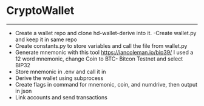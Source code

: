 # CryptoWallet
---
- Create a wallet repo and clone hd-wallet-derive into it.
-Create wallet.py and keep it in same repo
- Create constants.py to store variables and call the file from wallet.py
- Generate mnemonic with this tool https://iancoleman.io/bip39/ I used a 12 word mnemonic, change Coin to BTC- Bitcon Testnet and select BIP32
- Store mnemonic in .env and call it in
- Derive the wallet using subprocess
- Create flags in command for mnemonic, coin, and numdrive, then output in json
- Link accounts and send transactions
